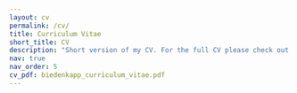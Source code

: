 ```yaml
---
layout: cv
permalink: /cv/
title: Curriculum Vitae
short_title: CV
description: "Short version of my CV. For the full CV please check out the PDF linked on the right.<BR>Note: This part of my webpage is only infrequently updated. Last updated: 26.08.2022"
nav: true
nav_order: 5
cv_pdf: biedenkapp_curriculum_vitae.pdf
---
```

